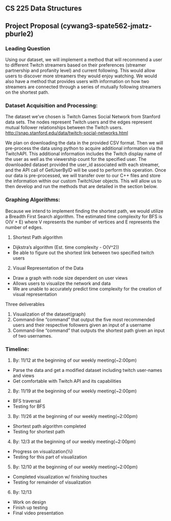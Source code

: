 ## CS 225 Data Structures 
## Project Proposal (cywang3-spate562-jmatz-pburle2)

### Leading Question
Using our dataset, we will implement a method that will recommend a user to different Twitch streamers based on their preferences (streamer partnership and profanity level) and current following. This would allow users to discover more streamers they would enjoy watching. We would also have a method that provides users with information on how two streamers are connected through a series of mutually following streamers on the shortest path.

### Dataset Acquisition and Processing: 
The dataset we’ve chosen is Twitch Games Social Network from Stanford data sets. The nodes represent Twitch users and the edges represent mutual follower relationships between the Twitch users. 
http://snap.stanford.edu/data/twitch-social-networks.html

We plan on downloading the data in the provided CSV format. Then we will pre-process the data using python to acquire additional information via the TwitchAPI. This additional information includes the Twitch display name of the user as well as the viewership count for the specified user. The downloaded dataset provided the user_id associated with each streamer, and the API call of GetUserByID will be used to perform this operation.
Once our data is pre-processed, we will transfer over to our C++ files and store the information within our custom TwitchUser objects. This will allow us to then develop and run the methods that are detailed in the section below.

### Graphing Algorithms: 
Because we intend to implement finding the shortest path, we would utilize a Breadth First Search algorithm. The estimated time complexity for BFS is O(V + E) where V represents the number of vertices and E represents the number of edges.
1. Shortest Path algorithm
* Dijkstra’s algorithm (Est. time complexity - O(V^2))
* Be able to figure out the shortest link between two specified twitch users
2. Visual Representation of the Data
* Draw a graph with node size dependent on user views
* Allows users to visualize the network and data
* We are unable to accurately predict time complexity for the creation of visual representation

Three deliverables
1. Visualization of the dataset(graph)
2. Command-line “command” that output the five most recommended users and their respective followers given an input of a username
3. Command-line “command” that outputs the shortest path given an input of two usernames.

### Timeline: 
1. By: 11/12 at the beginning of our weekly meeting(~2:00pm)
* Parse the data and get a modified dataset including twitch user-names and views
* Get comfortable with Twitch API and its capabilities
2. By: 11/19 at the beginning of our weekly meeting(~2:00pm)
* BFS traversal
* Testing for BFS
3. By: 11/26 at the beginning of our weekly meeting(~2:00pm)
* Shortest path algorithm completed
* Testing for shortest path
4. By: 12/3 at the beginning of our weekly meeting(~2:00pm)
* Progress on visualization(½)
* Testing for this part of visualization
5. By: 12/10 at the beginning of our weekly meeting(~2:00pm)
* Completed visualization w/ finishing touches
* Testing for remainder of visualization
6. By: 12/13
* Work on design
* Finish up testing
* Final video presentation

